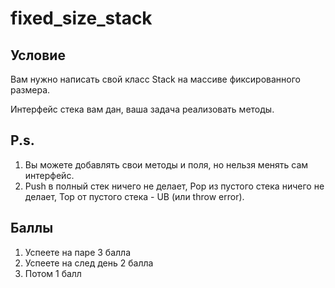 # fixed_size_stack

## Условие

Вам нужно написать свой класс Stack на массиве фиксированного размера. 

Интерфейс стека вам дан, ваша задача реализовать методы.

## P.s. 

1. Вы можете добавлять свои методы и поля, но нельзя менять сам интерфейс.
2. Push в полный стек ничего не делает, Pop из пустого стека ничего не делает, Top от пустого стека - UB (или throw error).

## Баллы

1. Успеете на паре 3 балла
2. Успеете на след день 2 балла
3. Потом 1 балл
